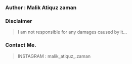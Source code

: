 
### Author : Malik Atiquz zaman
### Disclaimer
> I am not responsible for any damages caused by it...
### Contact Me.
> INSTAGRAM : malik_atiquz_.zaman
